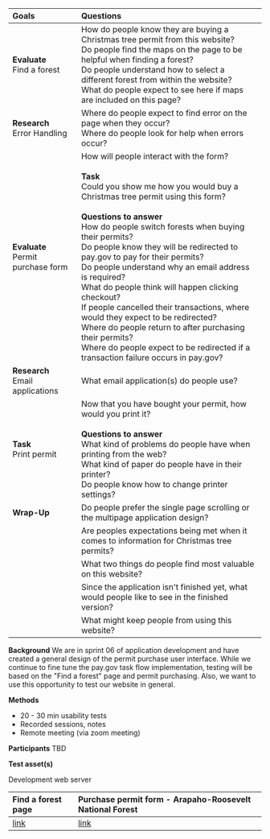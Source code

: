 |**Goals**                                                      |**Questions**                                                                                             |
|:------------------------------------------------------------- |:---------------------------------------------------------------------------------------------------------|
|**Evaluate**<br>Find a forest			                            |How do people know they are buying a Christmas tree permit from this website?<br>Do people find the maps on the page to be helpful when finding a forest?<br>Do people understand how to select a different forest from within the website?<br>What do people expect to see here if maps are included on this page?                                                                                                                                                     |
|**Research**<br>Error Handling                   	            |Where do people expect to find error on the page when they occur?<br>Where do people look for help when errors occur?                                                                                                                                                                     |
|**Evaluate**<br>Permit purchase form                          |How will people interact with the form?<br><br>**Task**<br>Could you show me how you would buy a Christmas tree permit using this form?<br><br>**Questions to answer**<br>How do people switch forests when buying their permits?<br>Do people know they will be redirected to pay.gov to pay for their permits?<br>Do people understand why an email address is required?<br>What do people think will happen clicking checkout?<br>If people cancelled their transactions, where would they expect to be redirected?<br>Where do people return to after purchasing their permits?<br>Where do people expect to be redirected if a transaction failure occurs in pay.gov?                                                                                                                                                                   |
|**Research**<br>Email applications                	           |What email application(s) do people use?                                                                   |
|**Task**<br>Print permit	                                     |Now that you have bought your permit, how would you print it?<br><br>**Questions to answer**<br>What kind of problems do people have when printing from the web?<br>What kind of paper do people have in their printer?<br>Do people know how to change printer settings?               |
|**Wrap-Up**	                                                 |Do people prefer the single page scrolling or the multipage application design?                            |
|	                                                             |Are peoples expectations being met when it comes to information for Christmas tree permits?                |
|	                                                             |What two things do people find most valuable on this website?                                              |
|	                                                             |Since the application isn't finished yet, what would people like to see in the finished version?           |
|	                                                             |What might keep people from using this website?                                                            |

**Background**
We are in sprint 06 of application development and have created a general design of the permit purchase user interface. While we continue to fine tune the pay.gov task flow implementation, testing will be based on the "Find a forest" page and permit purchasing. Also, we want to use this opportunity to test our website in general.

**Methods**
* 20 - 30 min usability tests
* Recorded sessions, notes
* Remote meeting (via zoom meeting)

**Participants**
TBD

**Test asset(s)**

Development web server

|Find a forest page                            |Purchase permit form - Arapaho-Roosevelt National Forest        |
|:-------------------------------------------- |:---------------------------------------------------------------|
|[link](https://forest-service-trees-staging.app.cloud.gov/christmas-trees/forests)|[link](https://forest-service-trees-staging.app.cloud.gov/applications/christmas-trees/forests/arp/new)|
